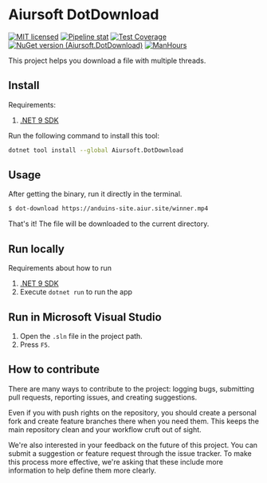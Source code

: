 # Aiursoft DotDownload

[![MIT licensed](https://img.shields.io/badge/license-MIT-blue.svg)](https://gitlab.aiursoft.cn/anduin/DotDownload/-/blob/master/LICENSE)
[![Pipeline stat](https://gitlab.aiursoft.cn/Aiursoft/DotDownload/badges/master/pipeline.svg)](https://gitlab.aiursoft.cn/Aiursoft/DotDownload/-/pipelines)
[![Test Coverage](https://gitlab.aiursoft.cn/Aiursoft/DotDownload/badges/master/coverage.svg)](https://gitlab.aiursoft.cn/Aiursoft/DotDownload/-/pipelines)
[![NuGet version (Aiursoft.DotDownload)](https://img.shields.io/nuget/v/Aiursoft.DotDownload.svg)](https://www.nuget.org/packages/Aiursoft.DotDownload/)
[![ManHours](https://manhours.aiursoft.cn/r/gitlab.aiursoft.cn/aiursoft/dotdownload.svg)](https://gitlab.aiursoft.cn/aiursoft/dotdownload/-/commits/master?ref_type=heads)

This project helps you download a file with multiple threads.

## Install

Requirements:

1. [.NET 9 SDK](http://dot.net/)

Run the following command to install this tool:

```bash
dotnet tool install --global Aiursoft.DotDownload
```

## Usage

After getting the binary, run it directly in the terminal.

```bash
$ dot-download https://anduins-site.aiur.site/winner.mp4
```

That's it! The file will be downloaded to the current directory.

## Run locally

Requirements about how to run

1. [.NET 9 SDK](http://dot.net/)
2. Execute `dotnet run` to run the app

## Run in Microsoft Visual Studio

1. Open the `.sln` file in the project path.
2. Press `F5`.

## How to contribute

There are many ways to contribute to the project: logging bugs, submitting pull requests, reporting issues, and creating suggestions.

Even if you with push rights on the repository, you should create a personal fork and create feature branches there when you need them. This keeps the main repository clean and your workflow cruft out of sight.

We're also interested in your feedback on the future of this project. You can submit a suggestion or feature request through the issue tracker. To make this process more effective, we're asking that these include more information to help define them more clearly.
